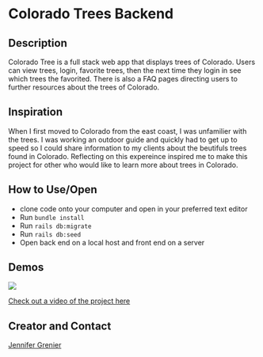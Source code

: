 # Colorado Trees Backend 

## Description
Colorado Tree is a full stack web app that displays trees of Colorado. Users can view trees, login, favorite trees, then the next time they login in see which trees the favorited. There is also a FAQ pages directing users to further resources about the trees of Colorado.

## Inspiration 
When I first moved to Colorado from the east coast, I was unfamilier with the trees. I was working an outdoor guide and quickly had to get up to speed so I could share information to my clients about the beutifuls trees found in Colorado. Reflecting on this expereince inspired me to make this project for other who would like to learn more about trees in Colorado. 

## How to Use/Open
* clone code onto your computer and open in your preferred text editor
* Run ``bundle install``
* Run ``rails db:migrate``
* Run ``rails db:seed``
* Open back end on a local host and front end on a server

## Demos
![](https://gph.is/g/ap1voBQ)

[Check out a video of the project here](https://youtu.be/T2Wecqo6DP4)

## Creator and Contact
[Jennifer Grenier](https://www.linkedin.com/in/jennifer-a-grenier/)

